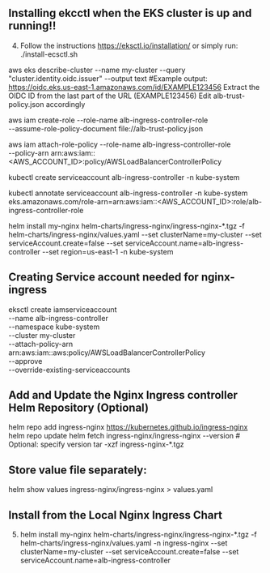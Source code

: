 ## Installing ekcctl when the EKS cluster is up and running!!
4. Follow the instructions https://eksctl.io/installation/ or simply run:
./install-ecsctl.sh

aws eks describe-cluster --name my-cluster --query "cluster.identity.oidc.issuer" --output text
#Example output:
https://oidc.eks.us-east-1.amazonaws.com/id/EXAMPLE123456
Extract the OIDC ID from the last part of the URL (EXAMPLE123456)
Edit alb-trust-policy.json accordingly

aws iam create-role --role-name alb-ingress-controller-role \
  --assume-role-policy-document file://alb-trust-policy.json
  
aws iam attach-role-policy --role-name alb-ingress-controller-role \
  --policy-arn arn:aws:iam::<AWS_ACCOUNT_ID>:policy/AWSLoadBalancerControllerPolicy
  
kubectl create serviceaccount alb-ingress-controller -n kube-system

kubectl annotate serviceaccount alb-ingress-controller -n kube-system \
  eks.amazonaws.com/role-arn=arn:aws:iam::<AWS_ACCOUNT_ID>:role/alb-ingress-controller-role
  
helm install my-nginx helm-charts/ingress-nginx/ingress-nginx-*.tgz -f helm-charts/ingress-nginx/values.yaml --set clusterName=my-cluster --set serviceAccount.create=false --set serviceAccount.name=alb-ingress-controller --set region=us-east-1 -n kube-system



## Creating Service account needed for nginx-ingress
eksctl create iamserviceaccount \
  --name alb-ingress-controller \
  --namespace kube-system \
  --cluster my-cluster \
  --attach-policy-arn arn:aws:iam::aws:policy/AWSLoadBalancerControllerPolicy \
  --approve \
  --override-existing-serviceaccounts

## Add and Update the Nginx Ingress controller Helm Repository (Optional)
helm repo add ingress-nginx https://kubernetes.github.io/ingress-nginx
helm repo update
helm fetch ingress-nginx/ingress-nginx --version <version>  # Optional: specify version
tar -xzf ingress-nginx-*.tgz
## Store value file separately:
helm show values ingress-nginx/ingress-nginx > values.yaml

## Install from the Local Nginx Ingress Chart
5. helm install my-nginx helm-charts/ingress-nginx/ingress-nginx-*.tgz -f helm-charts/ingress-nginx/values.yaml -n ingress-nginx --set clusterName=my-cluster --set serviceAccount.create=false --set serviceAccount.name=alb-ingress-controller
